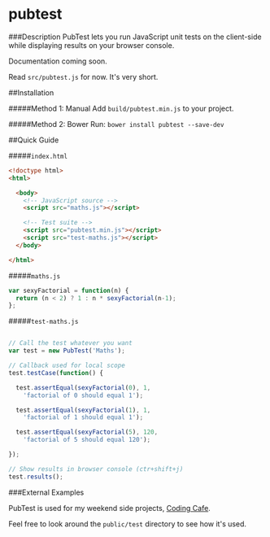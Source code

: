 pubtest
=======

###Description
PubTest lets you run JavaScript unit tests on the client-side
while displaying results on your browser console.

Documentation coming soon.

Read `src/pubtest.js` for now. It's very short.

##Installation

#####Method 1: Manual
Add `build/pubtest.min.js` to your project.

#####Method 2: Bower
Run: `bower install pubtest --save-dev`


##Quick Guide

#####`index.html`
```html
<!doctype html>
<html>

  <body>
    <!-- JavaScript source -->
    <script src="maths.js"></script>

    <!-- Test suite -->
    <script src="pubtest.min.js"></script>
    <script src="test-maths.js"></script>
  </body>

</html>
```


#####`maths.js`
```javascript
var sexyFactorial = function(n) {
  return (n < 2) ? 1 : n * sexyFactorial(n-1);
};
```


#####`test-maths.js`
```javascript

// Call the test whatever you want
var test = new PubTest('Maths');

// Callback used for local scope
test.testCase(function() {

  test.assertEqual(sexyFactorial(0), 1,
    'factorial of 0 should equal 1');

  test.assertEqual(sexyFactorial(1), 1,
    'factorial of 1 should equal 1');

  test.assertEqual(sexyFactorial(5), 120,
    'factorial of 5 should equal 120');

});

// Show results in browser console (ctr+shift+j)
test.results();
```

###External Examples

PubTest is used for my weekend side projects,
[Coding Cafe](https://github.com/codenameyau/coding-cafe/tree/master/public/test).

Feel free to look around the `public/test` directory to see how it's used.
